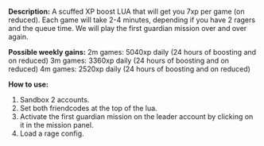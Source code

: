 **Description:**
A scuffed XP boost LUA that will get you 7xp per game (on reduced). Each game will take 2-4 minutes, depending if you have 2 ragers and the queue time.
We will play the first guardian mission over and over again.

**Possible weekly gains:**
2m games: 5040xp daily (24 hours of boosting and on reduced)
3m games: 3360xp daily (24 hours of boosting and on reduced)
4m games: 2520xp daily (24 hours of boosting and on reduced)

**How to use:**
1. Sandbox 2 accounts.
2. Set both friendcodes at the top of the lua.
3. Activate the first guardian mission on the leader account by clicking on it in the mission panel.
4. Load a rage config.

